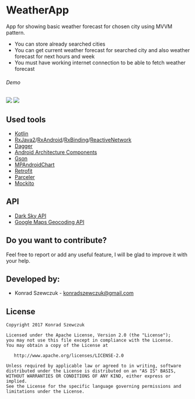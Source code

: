 # WeatherApp

App for showing basic weather forecast for chosen city using MVVM pattern.

* You can store already searched cities
* You can get current weather forecast for searched city and also weather forecast for next hours and week
* You must have working internet connection to be able to fetch weather forecast

###### Demo

![](https://i.imgur.com/Kyq5EQN.png)
![](https://i.imgur.com/m261gQl.png)

## Used tools

* [Kotlin](https://kotlinlang.org/)
* [RxJava2](https://github.com/ReactiveX/RxJava)/[RxAndroid](https://github.com/ReactiveX/RxAndroid)/[RxBinding](https://github.com/JakeWharton/RxBinding)/[ReactiveNetwork](https://github.com/pwittchen/ReactiveNetwork)
* [Dagger](https://google.github.io/dagger/)
* [Android Architecture Components](https://developer.android.com/topic/libraries/architecture/index.html)
* [Gson](https://github.com/google/gson)
* [MPAndroidChart](https://github.com/PhilJay/MPAndroidChart)
* [Retrofit](http://square.github.io/retrofit/)
* [Parceler](https://github.com/johncarl81/parceler)
* [Mockito](https://github.com/mockito/mockito)

## API

* [Dark Sky API](https://darksky.net/dev)
* [Google Maps Geocoding API](https://developers.google.com/maps/documentation/geocoding/start)

## Do you want to contribute?

Feel free to report or add any useful feature, I will be glad to improve it with your help.

## Developed by:

* Konrad Szewczuk - konradszewczuk@gmail.com

## License

```
Copyright 2017 Konrad Szewczuk

Licensed under the Apache License, Version 2.0 (the "License");
you may not use this file except in compliance with the License.
You may obtain a copy of the License at

   http://www.apache.org/licenses/LICENSE-2.0

Unless required by applicable law or agreed to in writing, software
distributed under the License is distributed on an "AS IS" BASIS,
WITHOUT WARRANTIES OR CONDITIONS OF ANY KIND, either express or implied.
See the License for the specific language governing permissions and
limitations under the License.
```



